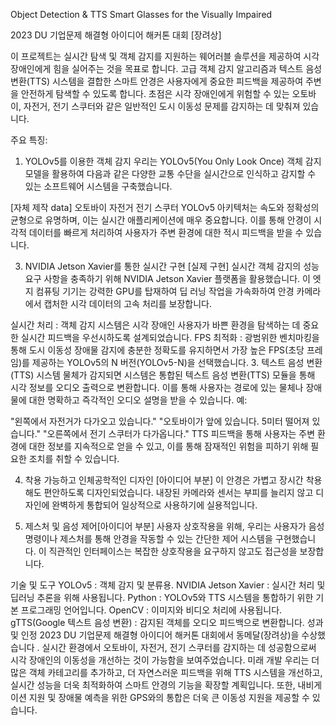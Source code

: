 Object Detection & TTS Smart Glasses for the Visually Impaired

2023 DU 기업문제 해결형 아이디어 해커톤 대회 [장려상]

이 프로젝트는 실시간 탐색 및 객체 감지를 지원하는 웨어러블 솔루션을 제공하여 시각 장애인에게 힘을 실어주는 것을 목표로 합니다. 
고급 객체 감지 알고리즘과 텍스트 음성 변환(TTS) 시스템을 결합한 스마트 안경은 사용자에게 중요한 피드백을 제공하여 주변을 안전하게 탐색할 수 있도록 합니다.
초점은 시각 장애인에게 위험할 수 있는 오토바이, 자전거, 전기 스쿠터와 같은 일반적인 도시 이동성 문제를 감지하는 데 맞춰져 있습니다.

주요 특징:
1. YOLOv5를 이용한 객체 감지
우리는 YOLOv5(You Only Look Once) 객체 감지 모델을 활용하여 다음과 같은 다양한 교통 수단을 실시간으로 인식하고 감지할 수 있는 소프트웨어 시스템을 구축했습니다.

[자체 제작 data]
오토바이
자전거
전기 스쿠터
YOLOv5 아키텍처는 속도와 정확성의 균형으로 유명하며, 이는 실시간 애플리케이션에 매우 중요합니다. 이를 통해 안경이 시각적 데이터를 빠르게 처리하여 사용자가 주변 환경에 대한 적시 피드백을 받을 수 있습니다.

3. NVIDIA Jetson Xavier를 통한 실시간 구현 [실제 구현]
실시간 객체 감지의 성능 요구 사항을 충족하기 위해 NVIDIA Jetson Xavier 플랫폼을 활용했습니다. 이 엣지 컴퓨팅 기기는 강력한 GPU를 탑재하여 딥 러닝 작업을 가속화하여 안경 카메라에서 캡처한 시각 데이터의 고속 처리를 보장합니다.

실시간 처리 : 객체 감지 시스템은 시각 장애인 사용자가 바쁜 환경을 탐색하는 데 중요한 실시간 피드백을 우선시하도록 설계되었습니다.
FPS 최적화 : 광범위한 벤치마킹을 통해 도시 이동성 장애물 감지에 충분한 정확도를 유지하면서 가장 높은 FPS(초당 프레임)를 제공하는 YOLOv5의 N 버전(YOLOv5-N)을 선택했습니다.
3. 텍스트 음성 변환(TTS) 시스템
물체가 감지되면 시스템은 통합된 텍스트 음성 변환(TTS) 모듈을 통해 시각 정보를 오디오 출력으로 변환합니다. 이를 통해 사용자는 경로에 있는 물체나 장애물에 대한 명확하고 즉각적인 오디오 설명을 받을 수 있습니다. 예:

"왼쪽에서 자전거가 다가오고 있습니다."
"오토바이가 앞에 있습니다. 5미터 떨어져 있습니다."
"오른쪽에서 전기 스쿠터가 다가옵니다."
TTS 피드백을 통해 사용자는 주변 환경에 대한 정보를 지속적으로 얻을 수 있고, 이를 통해 잠재적인 위험을 피하기 위해 필요한 조치를 취할 수 있습니다.

4. 착용 가능하고 인체공학적인 디자인 [아이디어 부분]
이 안경은 가볍고 장시간 착용해도 편안하도록 디자인되었습니다. 내장된 카메라와 센서는 부피를 늘리지 않고 디자인에 완벽하게 통합되어 일상적으로 사용하기에 실용적입니다.

5. 제스처 및 음성 제어[아이디어 부분]
사용자 상호작용을 위해, 우리는 사용자가 음성 명령이나 제스처를 통해 안경을 작동할 수 있는 간단한 제어 시스템을 구현했습니다. 이 직관적인 인터페이스는 복잡한 상호작용을 요구하지 않고도 접근성을 보장합니다.

기술 및 도구
YOLOv5 : 객체 감지 및 분류용. 
NVIDIA Jetson Xavier : 실시간 처리 및 딥러닝 추론을 위해 사용됩니다.
Python : YOLOv5와 TTS 시스템을 통합하기 위한 기본 프로그래밍 언어입니다.
OpenCV : 이미지와 비디오 처리에 사용됩니다.
gTTS(Google 텍스트 음성 변환) : 감지된 객체를 오디오 피드백으로 변환합니다.
성과 및 인정
2023 DU 기업문제 해결형 아이디어 해커톤 대회에서 동메달(장려상)을 수상했습니다 .
실시간 환경에서 오토바이, 자전거, 전기 스쿠터를 감지하는 데 성공함으로써 시각 장애인의 이동성을 개선하는 것이 가능함을 보여주었습니다.
미래 개발
우리는 더 많은 객체 카테고리를 추가하고, 더 자연스러운 피드백을 위해 TTS 시스템을 개선하고, 실시간 성능을 더욱 최적화하여 스마트 안경의 기능을 확장할 계획입니다. 또한, 내비게이션 지원 및 장애물 예측을 위한 GPS와의 통합은 더욱 큰 이동성 지원을 제공할 수 있습니다.

